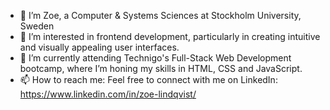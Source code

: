 - 👋 I’m Zoe, a Computer & Systems Sciences at Stockholm University, Sweden
- 👀 I’m interested in frontend development, particularly in creating intuitive and visually appealing user interfaces.
- 🌱 I’m currently attending Technigo's Full-Stack Web Development bootcamp, where I’m honing my skills in HTML, CSS and JavaScript. 
- 📫 How to reach me: Feel free to connect with me on LinkedIn: https://www.linkedin.com/in/zoe-lindqvist/


<!---
zoe-lindqvist/zoe-lindqvist is a ✨ special ✨ repository because its `README.md` (this file) appears on your GitHub profile.
You can click the Preview link to take a look at your changes.
--->
